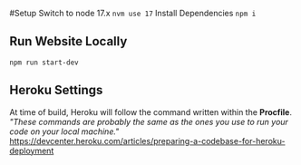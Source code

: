 #Setup
Switch to node 17.x `nvm use 17`
Install Dependencies `npm i` 
## Run Website Locally
`npm run start-dev`
## Heroku Settings
At time of build, Heroku will follow the command written within the **Procfile**.
*"These commands are probably the same as the ones you use to run your code on your local machine."*
https://devcenter.heroku.com/articles/preparing-a-codebase-for-heroku-deployment
